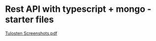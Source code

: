 # Rest API with typescript + mongo - starter files

[Tulosten Screenshots.pdf](https://github.com/user-attachments/files/22068568/Tulosten.Screenshots.pdf)
